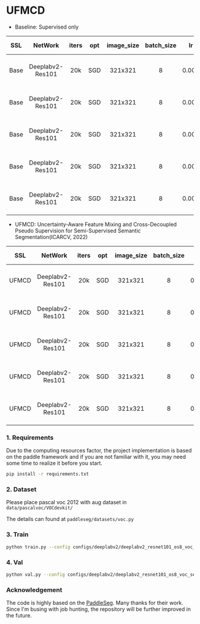 # UFMCD

- Baseline: Supervised only

|SSL|NetWork |iters|opt|image_size|batch_size|lr|dataset|label_ratio|memory|card|best mIou|weight|
|:---:| :---: | :---: | :---: | :---: | :---: | :---: | :---: |:---: | :---: | :---: | :---: | :---: |
|Base|Deeplabv2-Res101|20k|SGD|321x321|8|0.001|Pascal VOC2012+Aug|0.5|16G|1*V100|77.00|[https://pan.baidu.com/s/1Go3Vc-7ZNc899VaSik77yw?pwd=im47](https://pan.baidu.com/s/1Go3Vc-7ZNc899VaSik77yw?pwd=im47)|
|Base|Deeplabv2-Res101|20k|SGD|321x321|8|0.001|Pascal VOC2012+Aug|0.25|16G|1*V100|75.97|[https://pan.baidu.com/s/1Go3Vc-7ZNc899VaSik77yw?pwd=im47](https://pan.baidu.com/s/1Go3Vc-7ZNc899VaSik77yw?pwd=im47)|
|Base|Deeplabv2-Res101|20k|SGD|321x321|8|0.001|Pascal VOC2012+Aug|0.125|16G|1*V100|74.85|[https://pan.baidu.com/s/1Go3Vc-7ZNc899VaSik77yw?pwd=im47](https://pan.baidu.com/s/1Go3Vc-7ZNc899VaSik77yw?pwd=im47)|
|Base|Deeplabv2-Res101|20k|SGD|321x321|8|0.001|Pascal VOC2012+Aug|0.0625|16G|1*V100|73.23|[https://pan.baidu.com/s/1Go3Vc-7ZNc899VaSik77yw?pwd=im47](https://pan.baidu.com/s/1Go3Vc-7ZNc899VaSik77yw?pwd=im47)|
|Base|Deeplabv2-Res101|20k|SGD|321x321|8|0.001|Pascal VOC2012+Aug|0.03125|16G|1*V100|70.80|[https://pan.baidu.com/s/1Go3Vc-7ZNc899VaSik77yw?pwd=im47](https://pan.baidu.com/s/1Go3Vc-7ZNc899VaSik77yw?pwd=im47)|

- UFMCD: Uncertainty-Aware Feature Mixing and Cross-Decoupled Pseudo Supervision for Semi-Supervised Semantic Segmentation(ICARCV, 2022)

|SSL|NetWork |iters|opt|image_size|batch_size|lr|dataset|label_ratio|memory|card|best mIou|weight|
|:---:| :---: | :---: | :---: | :---: | :---: | :---: | :---: |:---: | :---: | :---: | :---: | :---: |
|UFMCD|Deeplabv2-Res101|20k|SGD|321x321|8|0.001|Pascal VOC2012+Aug|0.5|28G|1*V100|78.11|[https://pan.baidu.com/s/1qgyR8TizU9-KRFTt1jA_Mw?pwd=dzfr](https://pan.baidu.com/s/1qgyR8TizU9-KRFTt1jA_Mw?pwd=dzfr)|
|UFMCD|Deeplabv2-Res101|20k|SGD|321x321|8|0.001|Pascal VOC2012+Aug|0.25|28G|1*V100|78.08|[https://pan.baidu.com/s/1qgyR8TizU9-KRFTt1jA_Mw?pwd=dzfr](https://pan.baidu.com/s/1qgyR8TizU9-KRFTt1jA_Mw?pwd=dzfr)|
|UFMCD|Deeplabv2-Res101|20k|SGD|321x321|8|0.001|Pascal VOC2012+Aug|0.125|28G|1*V100|77.52|[https://pan.baidu.com/s/1qgyR8TizU9-KRFTt1jA_Mw?pwd=dzfr](https://pan.baidu.com/s/1qgyR8TizU9-KRFTt1jA_Mw?pwd=dzfr)|
|UFMCD|Deeplabv2-Res101|20k|SGD|321x321|8|0.001|Pascal VOC2012+Aug|0.0625|28G|1*V100|76.95|[https://pan.baidu.com/s/1qgyR8TizU9-KRFTt1jA_Mw?pwd=dzfr](https://pan.baidu.com/s/1qgyR8TizU9-KRFTt1jA_Mw?pwd=dzfr)|
|UFMCD|Deeplabv2-Res101|20k|SGD|321x321|8|0.001|Pascal VOC2012+Aug|0.03125|28G|1*V100|76.92|[https://pan.baidu.com/s/1qgyR8TizU9-KRFTt1jA_Mw?pwd=dzfr](https://pan.baidu.com/s/1qgyR8TizU9-KRFTt1jA_Mw?pwd=dzfr)|


### 1. Requirements
Due to the computing resources factor, the project implementation is based on the paddle framework and if you are not familiar with it, you may need some time to realize it before you start.
```bash
pip install -r requirements.txt
```

### 2. Dataset
Please place pascal voc 2012 with aug dataset in `data/pascalvoc/VOCdevkit/`

The details can found at `paddleseg/datasets/voc.py`

### 3. Train
```bash
python train.py --config configs/deeplabv2/deeplabv2_resnet101_os8_voc_semi_321x321_20k.yml --device=0 --label_ratio 0.125 --ssl_method UFMCD --num_workers 0 --use_vdl --do_eval --save_interval 1000 --save_dir deeplabv2_res101_voc_0.125_20k
```

### 4. Val
```bash
python val.py --config configs/deeplabv2/deeplabv2_resnet101_os8_voc_semi_321x321_20k.yml --model_path deeplabv2_res101_voc_0.125_20k/best_model/model.pdparams
```

### Acknowledgement
The code is highly based on the [PaddleSeg](https://github.com/PaddlePaddle/PaddleSeg). 
Many thanks for their work.
Since I'm busing with job hunting, the repository will be further improved in the future.




